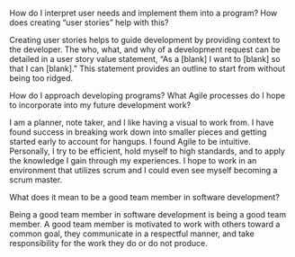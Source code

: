 How do I interpret user needs and implement them into a program? How does creating “user stories” help with this?

Creating user stories helps to guide development by providing context to the developer. The who, what, and why of a development request can be detailed in a user story value statement, “As a [blank] I want to [blank] so that I can [blank].” This statement provides an outline to start from without being too ridged.

How do I approach developing programs? What Agile processes do I hope to incorporate into my future development work?

I am a planner, note taker, and I like having a visual to work from. I have found success in breaking work down into smaller pieces and getting started early to account for hangups. I found Agile to be intuitive. Personally, I try to be efficient, hold myself to high standards, and to apply the knowledge I gain through my experiences. I hope to work in an environment that utilizes scrum and I could even see myself becoming a scrum master.

What does it mean to be a good team member in software development?

Being a good team member in software development is being a good team member. A good team member is motivated to work with others toward a common goal, they communicate in a respectful manner, and take responsibility for the work they do or do not produce.
